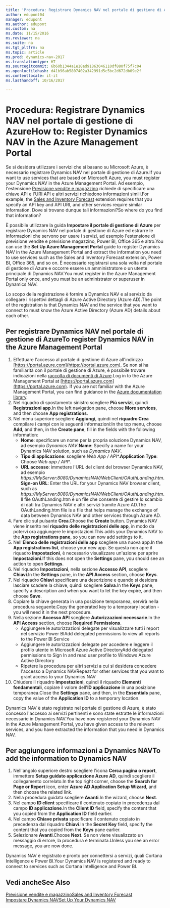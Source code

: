 ```yaml
---
title: 'Procedura: Registrare Dynamics NAV nel portale di gestione di Azure'
author: edupont04
manager: edupont
ms.author: edupont
ms.custom: na
ms.date: 11/15/2016
ms.reviewer: na
ms.suite: na
ms.tgt_pltfrm: na
ms.topic: article
ms.prod: dynamics-nav-2017
ms.translationtype: HT
ms.sourcegitcommit: 6b60b1344a1e18ad91863046110df880f75f7c04
ms.openlocfilehash: d41b96ab5807402a342991d5c5bc2d672db09e2f
ms.contentlocale: it-it
ms.lasthandoff: 10/16/2017

---
```

# <a name="how-to-register-dynamics-nav-in-the-azure-management-portal"></a><span data-ttu-id="8c99d-102">Procedura: Registrare Dynamics NAV nel portale di gestione di Azure</span><span class="sxs-lookup"><span data-stu-id="8c99d-102">How to: Register Dynamics NAV in the Azure Management Portal</span></span>
<span data-ttu-id="8c99d-103">Se si desidera utilizzare i servizi che si basano su Microsoft Azure, è necessario registrare Dynamics NAV nel portale di gestione di Azure.</span><span class="sxs-lookup"><span data-stu-id="8c99d-103">If you want to use services that are based on Microsoft Azure, you must register your Dynamics NAV in the Azure Management Portal.</span></span> <span data-ttu-id="8c99d-104">Ad esempio, l'estensione [Previsione vendite e magazzino](ui-extensions-sales-forecast.md) richiede di specificare una chiave API e l'URI API e altri servizi richiedono informazioni simili.</span><span class="sxs-lookup"><span data-stu-id="8c99d-104">For example, the [Sales and Inventory Forecast](ui-extensions-sales-forecast.md) extension requires that you specify an API key and API URI, and other services require similar information.</span></span> <span data-ttu-id="8c99d-105">Dove si trovano dunque tali informazioni?</span><span class="sxs-lookup"><span data-stu-id="8c99d-105">So where do you find that information?</span></span>

<span data-ttu-id="8c99d-106">È possibile utilizzare la guida **Impostare il portale di gestione di Azure** per registrare Dynamics NAV nel portale di gestione di Azure ed estrarre le informazioni che servono per usare i servizi, ad esempio l'estensione di previsione vendite e previsione magazzino, Power BI, Office 365 e altro.</span><span class="sxs-lookup"><span data-stu-id="8c99d-106">You can use the **Set Up Azure Management Portal** guide to register Dynamics NAV in the Azure Management Portal and extract the information you need to use services such as the Sales and Inventory Forecast extension, Power BI, Office 365, and so on.</span></span> <span data-ttu-id="8c99d-107">È necessario registrarsi una sola volta nel portale di gestione di Azure e occorre essere un amministratore o un utente principale di Dynamics NAV.</span><span class="sxs-lookup"><span data-stu-id="8c99d-107">You must register in the Azure Management Portal only once, and you must be an administrator or superuser in Dynamics NAV.</span></span>

<span data-ttu-id="8c99d-108">Lo scopo della registrazione è fornire a Dynamics NAV e al servizio da collegare i rispettivi dettagli di Azure Active Directory (Azure AD).</span><span class="sxs-lookup"><span data-stu-id="8c99d-108">The point of the registration is that Dynamics NAV and the service that you want to connect to must know the Azure Active Directory (Azure AD) details about each other.</span></span>

## <a name="to-register-dynamics-nav-in-the-azure-management-portal"></a><span data-ttu-id="8c99d-109">Per registrare Dynamics NAV nel portale di gestione di Azure</span><span class="sxs-lookup"><span data-stu-id="8c99d-109">To register Dynamics NAV in the Azure Management Portal</span></span>
1. <span data-ttu-id="8c99d-110">Effettuare l'accesso al portale di gestione di Azure all'indirizzo [https://portal.azure.com](https://portal.azure.com). Se non si ha familiarità con il portale di gestione di Azure, è possibile trovare indicazioni nella [raccolta di documenti di Azure](https://azure.microsoft.com/en-us/documentation/articles).</span><span class="sxs-lookup"><span data-stu-id="8c99d-110">Log in to the Azure Management Portal at [https://portal.azure.com](https://portal.azure.com).  If you are not familiar with the Azure Management Portal, you can find guidance in the [Azure documentation library](https://azure.microsoft.com/en-us/documentation/articles).</span></span>
2. <span data-ttu-id="8c99d-111">Nel riquadro di spostamento sinistro scegliere **Più servizi**, quindi **Registrazioni app**.</span><span class="sxs-lookup"><span data-stu-id="8c99d-111">In the left navigation pane, choose **More services**, and then choose **App registrations**.</span></span>
3. <span data-ttu-id="8c99d-112">Nel menu superiore scegliere **Aggiungi**, quindi nel **riquadro Crea** compilare i campi con le seguenti informazioni:</span><span class="sxs-lookup"><span data-stu-id="8c99d-112">In the top menu, choose **Add**, and then, in the **Create pane**, fill in the fields with the following information:</span></span>
    - <span data-ttu-id="8c99d-113">**Nome**: specificare un nome per la propria soluzione Dynamics NAV, ad esempio *Dynamics NAV*.</span><span class="sxs-lookup"><span data-stu-id="8c99d-113">**Name**: Specify a name for your Dynamics NAV solution, such as *Dynamics NAV*.</span></span>
    - <span data-ttu-id="8c99d-114">**Tipo di applicazione**: scegliere **Web App* / API**.</span><span class="sxs-lookup"><span data-stu-id="8c99d-114">**Application Type**: Choose **Web app* / API**.</span></span>
    - <span data-ttu-id="8c99d-115">**URL accesso**: immettere l'URL del client del browser Dynamics NAV, ad esempio *https://MyServer:8080/DynamicsNAV/WebClient/OAuthLanding.htm*.</span><span class="sxs-lookup"><span data-stu-id="8c99d-115">**Sign-on URL**: Enter the URL for your Dynamics NAV browser client, such as *https://MyServer:8080/DynamicsNAV/WebClient/OAuthLanding.htm*.</span></span>
        <span data-ttu-id="8c99d-116">Il file OAuthLanding.htm è un file che consente di gestire lo scambio di dati tra Dynamics NAV e altri servizi tramite Azure AD.</span><span class="sxs-lookup"><span data-stu-id="8c99d-116">The OAuthLanding.htm file is a file that helps manage the exchange of data between Dynamics NAV and other services through Azure AD.</span></span>
4. <span data-ttu-id="8c99d-117">Fare clic sul pulsante **Crea**.</span><span class="sxs-lookup"><span data-stu-id="8c99d-117">Choose the **Create** button.</span></span>
    <span data-ttu-id="8c99d-118">Dynamics NAV viene inserito nel **riquadro delle registrazioni delle app**, in modo da potervi ora aggiungere le impostazioni.</span><span class="sxs-lookup"><span data-stu-id="8c99d-118">This adds your Dynamics NAV to the **App registrations pane**, so you can now add settings to it.</span></span>
5. <span data-ttu-id="8c99d-119">Nell'**Elenco delle registrazioni delle app** scegliere una nuova app.</span><span class="sxs-lookup"><span data-stu-id="8c99d-119">In the **App registrations list**, choose your new app.</span></span> <span data-ttu-id="8c99d-120">Se questa non apre il riquadro **Impostazioni**, è necessario visualizzare un'azione per aprire **Impostazioni**.</span><span class="sxs-lookup"><span data-stu-id="8c99d-120">If this does not open the **Settings** pane, you should see an action to open **Settings**.</span></span>
6. <span data-ttu-id="8c99d-121">Nel riquadro **Impostazioni**, nella sezione **Accesso API**, scegliere **Chiavi**.</span><span class="sxs-lookup"><span data-stu-id="8c99d-121">In the **Settings** pane, in the **API Access** section, choose **Keys**.</span></span>
7. <span data-ttu-id="8c99d-122">Nel riquadro **Chiavi** specificare una descrizione e quando si desidera lasciare scadere la chiave, quindi scegliere **Salva**.</span><span class="sxs-lookup"><span data-stu-id="8c99d-122">In the **Keys** pane, specify a description and when you want to let the key expire, and then choose **Save**.</span></span>
8. <span data-ttu-id="8c99d-123">Copiare la chiave generata in una posizione temporanea, servirà nella procedura seguente.</span><span class="sxs-lookup"><span data-stu-id="8c99d-123">Copy the generated key to a temporary location - you will need it in the next procedure.</span></span>
9. <span data-ttu-id="8c99d-124">Nella sezione **Accesso API** scegliere **Autorizzazioni necessarie**.</span><span class="sxs-lookup"><span data-stu-id="8c99d-124">In the **API Access** section, choose **Required Permissions**.</span></span>
    - <span data-ttu-id="8c99d-125">Aggiungere le autorizzazioni delegate per visualizzare tutti i report nel servizio Power BI</span><span class="sxs-lookup"><span data-stu-id="8c99d-125">Add delegated permissions to view all reports to the Power BI Service</span></span>
    - <span data-ttu-id="8c99d-126">Aggiungere le autorizzazioni delegate per accedere e leggere il profilo utente in Microsoft Azure Active Directory</span><span class="sxs-lookup"><span data-stu-id="8c99d-126">Add delegated permissions to Sign In and read user profile to Windows Azure Active Directory</span></span>
    - <span data-ttu-id="8c99d-127">Ripetere la procedura per altri servizi a cui si desidera concedere l'accesso a Dynamics NAV</span><span class="sxs-lookup"><span data-stu-id="8c99d-127">Repeat for other services that you want to grant access to your Dynamics NAV</span></span>
10. <span data-ttu-id="8c99d-128">Chiudere il riquadro **Impostazioni**, quindi il riquadro **Elementi fondamentali**, copiare il valore dell'**ID applicazione** in una posizione temporanea.</span><span class="sxs-lookup"><span data-stu-id="8c99d-128">Close the **Settings** pane, and then, in the **Essentials** pane, copy the value of the **Application ID** to a temporary location.</span></span>

<span data-ttu-id="8c99d-129">Dynamics NAV è stato registrato nel portale di gestione di Azure, è stato concesso l'accesso ai servizi pertinenti e sono state estratte le informazioni necessarie in Dynamics NAV.</span><span class="sxs-lookup"><span data-stu-id="8c99d-129">You have now registered your Dynamics NAV in the Azure Management Portal, you have given access to the relevant services, and you have extracted the information that you need in Dynamics NAV.</span></span>  

## <a name="to-add-the-information-to-dynamics-nav"></a><span data-ttu-id="8c99d-130">Per aggiungere informazioni a Dynamics NAV</span><span class="sxs-lookup"><span data-stu-id="8c99d-130">To add the information to Dynamics NAV</span></span>
1. <span data-ttu-id="8c99d-131">Nell'angolo superiore destro scegliere l'icona **Cerca pagina o report**, immettere **Setup guidato applicazione Azure AD**, quindi scegliere il collegamento correlato.</span><span class="sxs-lookup"><span data-stu-id="8c99d-131">In the top right corner, choose the **Search for Page or Report** icon, enter **Azure AD Application Setup Wizard**, and then choose the related link.</span></span>
2. <span data-ttu-id="8c99d-132">Nella procedura guidata scegliere **Avanti**.</span><span class="sxs-lookup"><span data-stu-id="8c99d-132">In the wizard, choose **Next**.</span></span>
3. <span data-ttu-id="8c99d-133">Nel campo **ID client** specificare il contenuto copiato in precedenza dal campo **ID applicazione**.</span><span class="sxs-lookup"><span data-stu-id="8c99d-133">In the **Client ID** field, specify the content that you copied from the **Application ID** field earlier.</span></span>
4. <span data-ttu-id="8c99d-134">Nel campo **Chiave privata** specificare il contenuto copiato in precedenza dal riquadro **Chiavi**.</span><span class="sxs-lookup"><span data-stu-id="8c99d-134">In the **Secret Key** field, specify the content that you copied from the **Keys** pane earlier.</span></span>
5. <span data-ttu-id="8c99d-135">Selezionare **Avanti**.</span><span class="sxs-lookup"><span data-stu-id="8c99d-135">Choose **Next**.</span></span> <span data-ttu-id="8c99d-136">Se non viene visualizzato un messaggio di errore, la procedura è terminata.</span><span class="sxs-lookup"><span data-stu-id="8c99d-136">Unless you see an error message, you are now done.</span></span>

<span data-ttu-id="8c99d-137">Dynamics NAV è registrato e pronto per connettersi a servizi, quali Cortana Intelligence e Power BI.</span><span class="sxs-lookup"><span data-stu-id="8c99d-137">Your Dynamics NAV is registered and ready to connect to services such as Cortana Intelligence and Power BI.</span></span>

## <a name="see-also"></a><span data-ttu-id="8c99d-138">Vedi anche</span><span class="sxs-lookup"><span data-stu-id="8c99d-138">See Also</span></span>
[<span data-ttu-id="8c99d-139">Previsione vendite e magazzino</span><span class="sxs-lookup"><span data-stu-id="8c99d-139">Sales and Inventory Forecast</span></span>](ui-extensions-sales-forecast.md)  
[<span data-ttu-id="8c99d-140">Impostare Dynamics NAV</span><span class="sxs-lookup"><span data-stu-id="8c99d-140">Set Up Your Dynamics NAV</span></span>](setup.md)  

